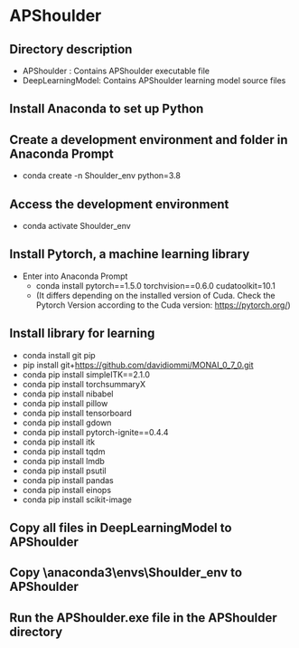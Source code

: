 # APShoulder

## Directory description
- APShoulder : Contains APShoulder executable file
- DeepLearningModel: Contains APShoulder learning model source files

## Install Anaconda to set up Python

## Create a development environment and folder in Anaconda Prompt
- conda create -n Shoulder_env python=3.8

## Access the development environment
- conda activate Shoulder_env

## Install Pytorch, a machine learning library
- Enter into Anaconda Prompt
  - conda install pytorch==1.5.0 torchvision==0.6.0 cudatoolkit=10.1
  - (It differs depending on the installed version of Cuda. Check the Pytorch Version according to the Cuda version: https://pytorch.org/)

## Install library for learning
- conda install git pip
- pip install git+https://github.com/davidiommi/MONAI_0_7_0.git
- conda pip install simpleITK==2.1.0
- conda pip install torchsummaryX
- conda pip install nibabel
- conda pip install pillow
- conda pip install tensorboard
- conda pip install gdown
- conda pip install pytorch-ignite==0.4.4
- conda pip install itk
- conda pip install tqdm
- conda pip install lmdb
- conda pip install psutil
- conda pip install pandas
- conda pip install einops
- conda pip install scikit-image

## Copy all files in DeepLearningModel to APShoulder

## Copy \anaconda3\envs\Shoulder_env to APShoulder

## Run the APShoulder.exe file in the APShoulder directory
